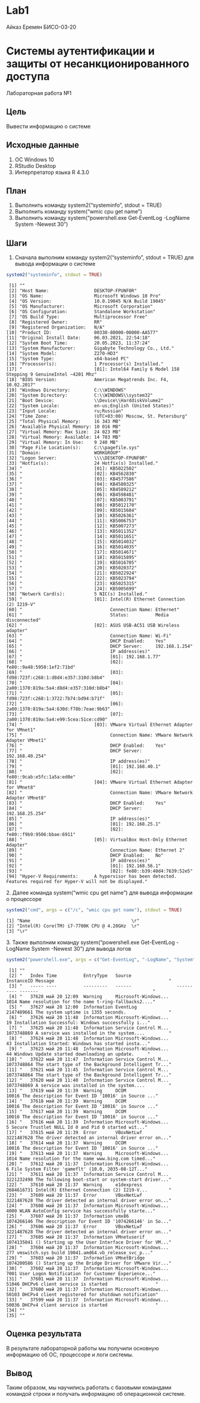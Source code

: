 # Lab1
Айказ Еремян БИСО-03-20

# Системы аутентификации и защиты от несанкционированного доступа

Лабораторная работа №1

## Цель

Вывести информацию о системе

## Исходные данные

1.  ОС Windows 10
2.  RStudio Desktop
3.  Интерпретатор языка R 4.3.0

## План

1.  Выполнить команду system2(“systeminfo”, stdout = TRUE)
2.  Выполнить команду system(“wmic cpu get name”)
3.  Выполнить команду system(“powershell.exe Get-EventLog -LogName
    System -Newest 30”)

## Шаги

1.  Сначала выполним команду system2(“systeminfo”, stdout = TRUE) для
    вывода информации о системе

``` r
system2("systeminfo", stdout = TRUE)
```

     [1] ""                                                                                                               
     [2] "Host Name:                 DESKTOP-FPUNF0R"                                                                     
     [3] "OS Name:                   Microsoft Windows 10 Pro"                                                            
     [4] "OS Version:                10.0.19045 N/A Build 19045"                                                          
     [5] "OS Manufacturer:           Microsoft Corporation"                                                               
     [6] "OS Configuration:          Standalone Workstation"                                                              
     [7] "OS Build Type:             Multiprocessor Free"                                                                 
     [8] "Registered Owner:          RR"                                                                                  
     [9] "Registered Organization:   N/A"                                                                                 
    [10] "Product ID:                00330-80000-00000-AA577"                                                             
    [11] "Original Install Date:     06.03.2021, 22:54:18"                                                                
    [12] "System Boot Time:          20.05.2023, 11:37:24"                                                                
    [13] "System Manufacturer:       Gigabyte Technology Co., Ltd."                                                       
    [14] "System Model:              Z270-HD3"                                                                            
    [15] "System Type:               x64-based PC"                                                                        
    [16] "Processor(s):              1 Processor(s) Installed."                                                           
    [17] "                           [01]: Intel64 Family 6 Model 158 Stepping 9 GenuineIntel ~4201 Mhz"                  
    [18] "BIOS Version:              American Megatrends Inc. F4, 10.02.2017"                                             
    [19] "Windows Directory:         C:\\WINDOWS"                                                                         
    [20] "System Directory:          C:\\WINDOWS\\system32"                                                               
    [21] "Boot Device:               \\Device\\HarddiskVolume2"                                                           
    [22] "System Locale:             en-us;English (United States)"                                                       
    [23] "Input Locale:              ru;Russian"                                                                          
    [24] "Time Zone:                 (UTC+03:00) Moscow, St. Petersburg"                                                  
    [25] "Total Physical Memory:     16 343 MB"                                                                           
    [26] "Available Physical Memory: 10 016 MB"                                                                           
    [27] "Virtual Memory: Max Size:  24 023 MB"                                                                           
    [28] "Virtual Memory: Available: 14 783 MB"                                                                           
    [29] "Virtual Memory: In Use:    9 240 MB"                                                                            
    [30] "Page File Location(s):     C:\\pagefile.sys"                                                                    
    [31] "Domain:                    WORKGROUP"                                                                           
    [32] "Logon Server:              \\\\DESKTOP-FPUNF0R"                                                                 
    [33] "Hotfix(s):                 24 Hotfix(s) Installed."                                                             
    [34] "                           [01]: KB5022502"                                                                     
    [35] "                           [02]: KB4562830"                                                                     
    [36] "                           [03]: KB4577586"                                                                     
    [37] "                           [04]: KB4580325"                                                                     
    [38] "                           [05]: KB4589212"                                                                     
    [39] "                           [06]: KB4598481"                                                                     
    [40] "                           [07]: KB5003791"                                                                     
    [41] "                           [08]: KB5012170"                                                                     
    [42] "                           [09]: KB5015684"                                                                     
    [43] "                           [10]: KB5026361"                                                                     
    [44] "                           [11]: KB5006753"                                                                     
    [45] "                           [12]: KB5007273"                                                                     
    [46] "                           [13]: KB5011352"                                                                     
    [47] "                           [14]: KB5011651"                                                                     
    [48] "                           [15]: KB5014032"                                                                     
    [49] "                           [16]: KB5014035"                                                                     
    [50] "                           [17]: KB5014671"                                                                     
    [51] "                           [18]: KB5015895"                                                                     
    [52] "                           [19]: KB5016705"                                                                     
    [53] "                           [20]: KB5020372"                                                                     
    [54] "                           [21]: KB5022924"                                                                     
    [55] "                           [22]: KB5023794"                                                                     
    [56] "                           [23]: KB5025315"                                                                     
    [57] "                           [24]: KB5005699"                                                                     
    [58] "Network Card(s):           5 NIC(s) Installed."                                                                 
    [59] "                           [01]: Intel(R) Ethernet Connection (2) I219-V"                                       
    [60] "                                 Connection Name: Ethernet"                                                     
    [61] "                                 Status:          Media disconnected"                                           
    [62] "                           [02]: ASUS USB-AC51 USB Wireless adapter"                                            
    [63] "                                 Connection Name: Wi-Fi"                                                        
    [64] "                                 DHCP Enabled:    Yes"                                                          
    [65] "                                 DHCP Server:     192.168.1.254"                                                
    [66] "                                 IP address(es)"                                                                
    [67] "                                 [01]: 192.168.1.77"                                                            
    [68] "                                 [02]: fe80::9a48:5950:1ef2:71bd"                                               
    [69] "                                 [03]: fd98:723f:c268:1:d8d4:e357:310d:b8b4"                                    
    [70] "                                 [04]: 2a00:1370:819a:5a4:d8d4:e357:310d:b8b4"                                  
    [71] "                                 [05]: fd98:723f:c268:1:3722:7b74:bd94:b71f"                                    
    [72] "                                 [06]: 2a00:1370:819a:5a4:630d:f78b:7eae:9b63"                                  
    [73] "                                 [07]: 2a00:1370:819a:5a4:e99:5cea:51ce:cd90"                                   
    [74] "                           [03]: VMware Virtual Ethernet Adapter for VMnet1"                                    
    [75] "                                 Connection Name: VMware Network Adapter VMnet1"                                
    [76] "                                 DHCP Enabled:    Yes"                                                          
    [77] "                                 DHCP Server:     192.168.40.254"                                               
    [78] "                                 IP address(es)"                                                                
    [79] "                                 [01]: 192.168.40.1"                                                            
    [80] "                                 [02]: fe80::9cab:e5fc:1a5a:ed0e"                                               
    [81] "                           [04]: VMware Virtual Ethernet Adapter for VMnet8"                                    
    [82] "                                 Connection Name: VMware Network Adapter VMnet8"                                
    [83] "                                 DHCP Enabled:    Yes"                                                          
    [84] "                                 DHCP Server:     192.168.25.254"                                               
    [85] "                                 IP address(es)"                                                                
    [86] "                                 [01]: 192.168.25.1"                                                            
    [87] "                                 [02]: fe80::f9b9:9506:bbae:6911"                                               
    [88] "                           [05]: VirtualBox Host-Only Ethernet Adapter"                                         
    [89] "                                 Connection Name: Ethernet 2"                                                   
    [90] "                                 DHCP Enabled:    No"                                                           
    [91] "                                 IP address(es)"                                                                
    [92] "                                 [01]: 192.168.56.1"                                                            
    [93] "                                 [02]: fe80::b39:40d4:7639:52e5"                                                
    [94] "Hyper-V Requirements:      A hypervisor has been detected. Features required for Hyper-V will not be displayed."

2\. Далее команда system(“wmic cpu get name”) для вывода информации о
процессоре

``` r
system2("cmd", args = c("/c", "wmic cpu get name"), stdout = TRUE)
```

    [1] "Name                                      \r"
    [2] "Intel(R) Core(TM) i7-7700K CPU @ 4.20GHz  \r"
    [3] "\r"                                          

3\. Также выполним команду system(“powershell.exe Get-EventLog -LogName
System -Newest 30”) для вывода логов

``` r
system2("powershell.exe", args = c("Get-EventLog", "-LogName", "System", "-Newest", "30"), stdout = TRUE)
```

     [1] ""                                                                                                                       
     [2] "   Index Time          EntryType   Source                 InstanceID Message                                           "
     [3] "   ----- ----          ---------   ------                 ---------- -------                                           "
     [4] "   37628 май 20 12:09  Warning     Microsoft-Windows...         1014 Name resolution for the name t-ring-fallbacks2...."
     [5] "   37627 май 20 12:00  Information EventLog               2147489661 The system uptime is 1355 seconds.                "
     [6] "   37626 май 20 11:48  Information Microsoft-Windows...           19 Installation Successful: Windows successfully i..."
     [7] "   37625 май 20 11:48  Information Service Control M...   1073748869 A service was installed in the system....         "
     [8] "   37624 май 20 11:48  Information Microsoft-Windows...           43 Installation Started: Windows has started insta..."
     [9] "   37623 май 20 11:48  Information Microsoft-Windows...           44 Windows Update started downloading an update.     "
    [10] "   37622 май 20 11:47  Information Service Control M...   1073748864 The start type of the Background Intelligent Tr..."
    [11] "   37621 май 20 11:45  Information Service Control M...   1073748864 The start type of the Background Intelligent Tr..."
    [12] "   37620 май 20 11:40  Information Service Control M...   1073748869 A service was installed in the system....         "
    [13] "   37619 май 20 11:39  Warning     DCOM                        10016 The description for Event ID '10016' in Source ..."
    [14] "   37618 май 20 11:39  Warning     DCOM                        10016 The description for Event ID '10016' in Source ..."
    [15] "   37617 май 20 11:39  Warning     DCOM                        10016 The description for Event ID '10016' in Source ..."
    [16] "   37616 май 20 11:39  Information Microsoft-Windows...            5 Secure Trustlet NULL Id 0 and Pid 0 started wit..."
    [17] "   37615 май 20 11:39  Error       VBoxNetLwf             3221487628 The driver detected an internal driver error on..."
    [18] "   37614 май 20 11:37  Warning     DCOM                        10016 The description for Event ID '10016' in Source ..."
    [19] "   37613 май 20 11:37  Warning     Microsoft-Windows...         1014 Name resolution for the name www.bing.com timed..."
    [20] "   37612 май 20 11:37  Information Microsoft-Windows...            6 File System Filter 'gameflt' (10.0, 2035-08-12T..."
    [21] "   37611 май 20 11:37  Information Service Control M...   3221232498 The following boot-start or system-start driver..."
    [22] "   37610 май 20 11:37  Warning     e1dexpress             2684616731 Intel(R) Ethernet Connection (2) I219-V...        "
    [23] "   37609 май 20 11:37  Error       VBoxNetLwf             3221487628 The driver detected an internal driver error on..."
    [24] "   37608 май 20 11:37  Information Microsoft-Windows...         4000 WLAN AutoConfig service has successfully starte..."
    [25] "   37607 май 20 11:37  Information vmx86                  1074266146 The description for Event ID '1074266146' in So..."
    [26] "   37606 май 20 11:37  Error       VBoxNetLwf             3221487628 The driver detected an internal driver error on..."
    [27] "   37605 май 20 11:37  Information VMnetuserif            1074135041 () Starting up the User Interface Driver for VM..."
    [28] "   37604 май 20 11:37  Information Microsoft-Windows...          277 vmswitch.sys build 19041.amd64.vb_release_svc_p..."
    [29] "   37603 май 20 11:37  Information VMnetBridge            1074200586 () Starting up the Bridge Driver for VMware Vir..."
    [30] "   37602 май 20 11:37  Information Microsoft-Windows...         7001 User Logon Notification for Customer Experience..."
    [31] "   37601 май 20 11:37  Information Microsoft-Windows...        51046 DHCPv6 client service is started                  "
    [32] "   37600 май 20 11:37  Information Microsoft-Windows...        50103 DHCPv4 client registered for shutdown notification"
    [33] "   37599 май 20 11:37  Information Microsoft-Windows...        50036 DHCPv4 client service is started                  "
    [34] ""                                                                                                                       
    [35] ""                                                                                                                       

## Оценка результата

В результате лабораторной работы мы получили основную информацию об ОС,
процессоре и логи системы.

## Вывод

Таким образом, мы научились работать с базовыми командами командой
строки и получать информацию об операционной системе.
